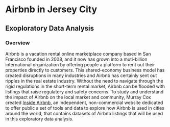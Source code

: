 # Airbnb in Jersey City
## Exoploratory Data Analysis

### Overview
Airbnb is a vacation rental online marketplace company based in San Francisco founded in 2008, and it now has grown into a muti-billion international organization by offering people a platform to rent out their properties directly to customers. This shared-economy business model has created disruptions in many industries and Airbnb has certainly sent out ripples in the real estate industry. Without the need to navigate through the rigid regulations in the short-term rental market, Airbnb can be flooded with listings that raise regulatory and safety concerns. To study and understand the impact of Airbnb on the local market and community, Murray Cox created [Inside Airbnb](http://insideairbnb.com/about.html), an independent, non-commercial website dedicated to offer public a set of tools and data to explore how Airbnb is used in cities around the world, that contains datasets of Airbnb listings that will be used in this exploratory data analysis.
	
